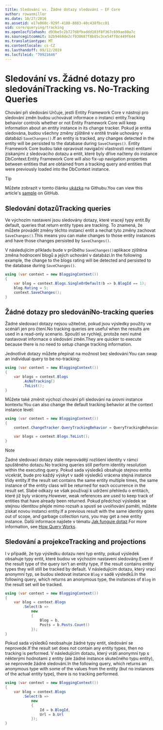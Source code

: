 ```yaml
---
title: Sledování vs. Žádné dotazy sledování – EF Core
author: rowanmiller
ms.date: 10/27/2016
ms.assetid: e17e060c-929f-4180-8883-40c438fbcc01
uid: core/querying/tracking
ms.openlocfilehash: d93be5c2b727d8fbaddd103f8f367c699ae80a7c
ms.sourcegitcommit: b2b9468de2cf930687f8b85c3ce54ff8c449f644
ms.translationtype: MT
ms.contentlocale: cs-CZ
ms.lasthandoff: 09/12/2019
ms.locfileid: "70921646"
---
```

# <a name="tracking-vs-no-tracking-queries"></a><span data-ttu-id="fe5e4-102">Sledování vs. Žádné dotazy pro sledování</span><span class="sxs-lookup"><span data-stu-id="fe5e4-102">Tracking vs. No-Tracking Queries</span></span>

<span data-ttu-id="fe5e4-103">Chování při sledování Určuje, jestli Entity Framework Core v nástroji pro sledování změn budou uchovávat informace o instanci entity.</span><span class="sxs-lookup"><span data-stu-id="fe5e4-103">Tracking behavior controls whether or not Entity Framework Core will keep information about an entity instance in its change tracker.</span></span> <span data-ttu-id="fe5e4-104">Pokud je entita sledována, budou všechny změny zjištěné v entitě trvale uchovány v databázi `SaveChanges()`.</span><span class="sxs-lookup"><span data-stu-id="fe5e4-104">If an entity is tracked, any changes detected in the entity will be persisted to the database during `SaveChanges()`.</span></span> <span data-ttu-id="fe5e4-105">Entity Framework Core budou také opravovat navigační vlastnosti mezi entitami získanými z sledovacího dotazu a entit, které byly dříve načteny do instance DbContext.</span><span class="sxs-lookup"><span data-stu-id="fe5e4-105">Entity Framework Core will also fix-up navigation properties between entities that are obtained from a tracking query and entities that were previously loaded into the DbContext instance.</span></span>

> [!TIP]  
> <span data-ttu-id="fe5e4-106">Můžete zobrazit v tomto článku [ukázka](https://github.com/aspnet/EntityFramework.Docs/tree/master/samples/core/Querying) na Githubu.</span><span class="sxs-lookup"><span data-stu-id="fe5e4-106">You can view this article's [sample](https://github.com/aspnet/EntityFramework.Docs/tree/master/samples/core/Querying) on GitHub.</span></span>

## <a name="tracking-queries"></a><span data-ttu-id="fe5e4-107">Sledování dotazů</span><span class="sxs-lookup"><span data-stu-id="fe5e4-107">Tracking queries</span></span>

<span data-ttu-id="fe5e4-108">Ve výchozím nastavení jsou sledovány dotazy, které vracejí typy entit.</span><span class="sxs-lookup"><span data-stu-id="fe5e4-108">By default, queries that return entity types are tracking.</span></span> <span data-ttu-id="fe5e4-109">To znamená, že můžete provádět změny těchto instancí entit a nechat tyto změny zachovat `SaveChanges()`.</span><span class="sxs-lookup"><span data-stu-id="fe5e4-109">This means you can make changes to those entity instances and have those changes persisted by `SaveChanges()`.</span></span>

<span data-ttu-id="fe5e4-110">V následujícím příkladu bude v průběhu `SaveChanges()`aplikace zjištěna změna hodnocení blogů a jejich uchování v databázi.</span><span class="sxs-lookup"><span data-stu-id="fe5e4-110">In the following example, the change to the blogs rating will be detected and persisted to the database during `SaveChanges()`.</span></span>

<!-- [!code-csharp[Main](samples/core/Querying/Tracking/Sample.cs)] -->
``` csharp
using (var context = new BloggingContext())
{
    var blog = context.Blogs.SingleOrDefault(b => b.BlogId == 1);
    blog.Rating = 5;
    context.SaveChanges();
}
```

## <a name="no-tracking-queries"></a><span data-ttu-id="fe5e4-111">Žádné dotazy pro sledování</span><span class="sxs-lookup"><span data-stu-id="fe5e4-111">No-tracking queries</span></span>

<span data-ttu-id="fe5e4-112">Žádné sledovací dotazy nejsou užitečné, pokud jsou výsledky použity ve scénáři jen pro čtení.</span><span class="sxs-lookup"><span data-stu-id="fe5e4-112">No tracking queries are useful when the results are used in a read-only scenario.</span></span> <span data-ttu-id="fe5e4-113">Spouští se rychleji, protože není nutné nastavovat informace o sledování změn.</span><span class="sxs-lookup"><span data-stu-id="fe5e4-113">They are quicker to execute because there is no need to setup change tracking information.</span></span>

<span data-ttu-id="fe5e4-114">Jednotlivé dotazy můžete přepínat na možnost bez sledování:</span><span class="sxs-lookup"><span data-stu-id="fe5e4-114">You can swap an individual query to be no-tracking:</span></span>

<!-- [!code-csharp[Main](samples/core/Querying/Tracking/Sample.cs?highlight=4)] -->
``` csharp
using (var context = new BloggingContext())
{
    var blogs = context.Blogs
        .AsNoTracking()
        .ToList();
}
```

<span data-ttu-id="fe5e4-115">Můžete také změnit výchozí chování při sledování na úrovni instance kontextu:</span><span class="sxs-lookup"><span data-stu-id="fe5e4-115">You can also change the default tracking behavior at the context instance level:</span></span>

<!-- [!code-csharp[Main](samples/core/Querying/Tracking/Sample.cs?highlight=3)] -->
``` csharp
using (var context = new BloggingContext())
{
    context.ChangeTracker.QueryTrackingBehavior = QueryTrackingBehavior.NoTracking;

    var blogs = context.Blogs.ToList();
}
```

> [!NOTE]  
> <span data-ttu-id="fe5e4-116">Žádné sledovací dotazy stále neprovádějí rozlišení identity v rámci spuštěného dotazu.</span><span class="sxs-lookup"><span data-stu-id="fe5e4-116">No tracking queries still perform identity resolution within the executing query.</span></span> <span data-ttu-id="fe5e4-117">Pokud sada výsledků obsahuje stejnou entitu vícekrát, bude pro každý výskyt v sadě výsledků vrácena stejná instance třídy entity.</span><span class="sxs-lookup"><span data-stu-id="fe5e4-117">If the result set contains the same entity multiple times, the same instance of the entity class will be returned for each occurrence in the result set.</span></span> <span data-ttu-id="fe5e4-118">Slabé odkazy se však používají k udržení přehledu o entitách, které již byly vráceny.</span><span class="sxs-lookup"><span data-stu-id="fe5e4-118">However, weak references are used to keep track of entities that have already been returned.</span></span> <span data-ttu-id="fe5e4-119">Pokud předchozí výsledek se stejnou identitou přejde mimo rozsah a spustí se uvolňování paměti, můžete získat novou instanci entity.</span><span class="sxs-lookup"><span data-stu-id="fe5e4-119">If a previous result with the same identity goes out of scope, and garbage collection runs, you may get a new entity instance.</span></span> <span data-ttu-id="fe5e4-120">Další informace najdete v tématu [Jak funguje dotaz](overview.md).</span><span class="sxs-lookup"><span data-stu-id="fe5e4-120">For more information, see [How Query Works](overview.md).</span></span>

## <a name="tracking-and-projections"></a><span data-ttu-id="fe5e4-121">Sledování a projekce</span><span class="sxs-lookup"><span data-stu-id="fe5e4-121">Tracking and projections</span></span>

<span data-ttu-id="fe5e4-122">I v případě, že typ výsledku dotazu není typ entity, pokud výsledek obsahuje typy entit, které budou ve výchozím nastavení sledovány.</span><span class="sxs-lookup"><span data-stu-id="fe5e4-122">Even if the result type of the query isn't an entity type, if the result contains entity types they will still be tracked by default.</span></span> <span data-ttu-id="fe5e4-123">V následujícím dotazu, který vrací anonymní typ, se budou sledovat instance `Blog` v sadě výsledků.</span><span class="sxs-lookup"><span data-stu-id="fe5e4-123">In the following query, which returns an anonymous type, the instances of `Blog` in the result set will be tracked.</span></span>

<!-- [!code-csharp[Main](samples/core/Querying/Tracking/Sample.cs?highlight=7)] -->
``` csharp
using (var context = new BloggingContext())
{
    var blog = context.Blogs
        .Select(b =>
            new
            {
                Blog = b,
                Posts = b.Posts.Count()
            });
}
```

<span data-ttu-id="fe5e4-124">Pokud sada výsledků neobsahuje žádné typy entit, sledování se neprovede.</span><span class="sxs-lookup"><span data-stu-id="fe5e4-124">If the result set does not contain any entity types, then no tracking is performed.</span></span> <span data-ttu-id="fe5e4-125">V následujícím dotazu, který vrátí anonymní typ s některými hodnotami z entity (ale žádné instance skutečného typu entity), se neprovede žádné sledování.</span><span class="sxs-lookup"><span data-stu-id="fe5e4-125">In the following query, which returns an anonymous type with some of the values from the entity (but no instances of the actual entity type), there is no tracking performed.</span></span>

<!-- [!code-csharp[Main](samples/core/Querying/Tracking/Sample.cs)] -->
``` csharp
using (var context = new BloggingContext())
{
    var blog = context.Blogs
        .Select(b =>
            new
            {
                Id = b.BlogId,
                Url = b.Url
            });
}
```
